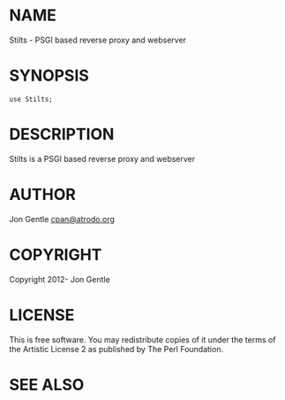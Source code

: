 # NAME

Stilts - PSGI based reverse proxy and webserver

# SYNOPSIS

    use Stilts;

# DESCRIPTION

Stilts is a PSGI based reverse proxy and webserver

# AUTHOR

Jon Gentle <cpan@atrodo.org>

# COPYRIGHT

Copyright 2012- Jon Gentle

# LICENSE

This is free software. You may redistribute copies of it under the terms of the Artistic License 2 as published by The Perl Foundation.

# SEE ALSO
